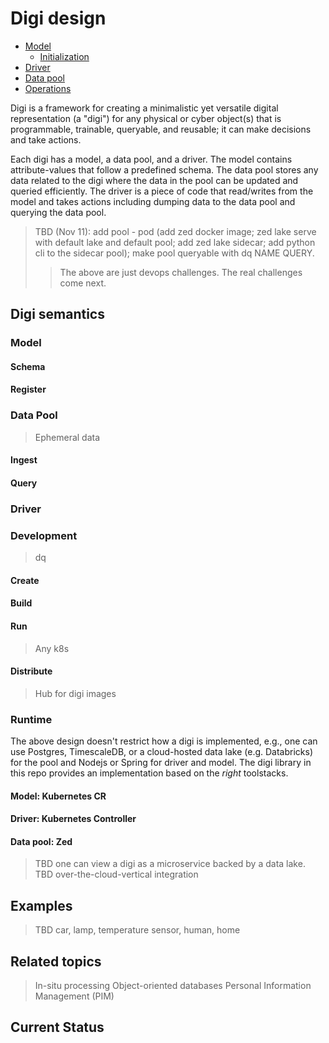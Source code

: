 # Digi design

  * [Model](#model)
    + [Initialization](#initialization)
  * [Driver](#driver)
  * [Data pool](#data-pool)
  * [Operations](#operations)

Digi is a framework for creating a minimalistic yet versatile digital representation (a "digi") for any physical or cyber object(s) that is programmable, trainable, queryable, and reusable; it can make decisions and take actions.

Each digi has a model, a data pool, and a driver. The model contains attribute-values that follow a predefined schema. The data pool stores any data related to the digi where the data in the pool can be updated and queried efficiently. The driver is a piece of code that read/writes from the model and takes actions including dumping data to the data pool and querying the data pool. 

> TBD (Nov 11): add pool - pod (add zed docker image; zed lake serve with default lake and default pool; add zed lake sidecar; add python cli to the sidecar pool); make pool queryable with dq NAME QUERY.
>
> > The above are just devops challenges. The real challenges come next.

## Digi semantics

### Model

#### Schema 
#### Register 

### Data Pool
> Ephemeral data

#### Ingest
#### Query

### Driver
### Development 
> dq

#### Create
#### Build
#### Run
> Any k8s

#### Distribute
> Hub for digi images

### Runtime

The above design doesn't restrict how a digi is implemented, e.g., one can use Postgres, TimescaleDB, or a cloud-hosted data lake (e.g. Databricks) for the pool and Nodejs or Spring for driver and model. The digi library in this repo provides an implementation based on the *right* toolstacks.

#### Model: Kubernetes CR
#### Driver: Kubernetes Controller
#### Data pool: Zed

> TBD one can view a digi as a microservice backed by a data lake.
> TBD over-the-cloud-vertical integration

## Examples

> TBD car, lamp, temperature sensor, human, home

## Related topics

> In-situ processing
> Object-oriented databases
> Personal Information Management (PIM)

## Current Status




